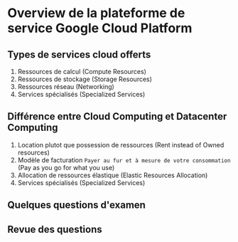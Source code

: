 # Overview de la plateforme de service Google Cloud Platform

## Types de services cloud offerts

1. Ressources de calcul (Compute Resources)
2. Ressources de stockage (Storage Resources)
3. Ressources réseau (Networking)
4. Services spécialisés (Specialized Services)

## Différence entre Cloud Computing et Datacenter Computing

1. Location plutot que possession de ressources (Rent instead of Owned resources)
2. Modèle  de facturation `Payer au fur et à mesure de votre consommation` (Pay as you go for what you use)
3. Allocation de ressources élastique (Elastic Resources Allocation)
4. Services spécialisés (Specialized Services)

## Quelques questions d'examen

## Revue des questions
